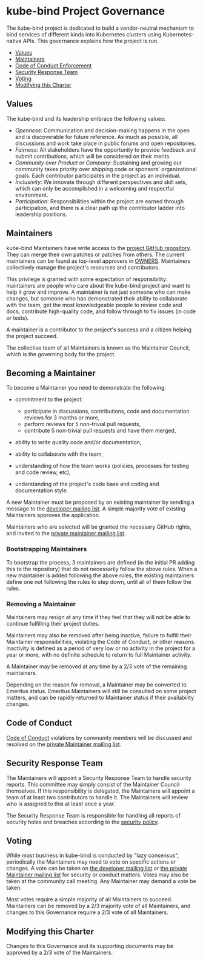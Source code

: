 # kube-bind Project Governance

The kube-bind project is dedicated to build a vendor-neutral mechanism to bind
services of different kinds into Kubernetes clusters using Kubernetes-native APIs.
This governance explains how the project is run.

- [Values](#values)
- [Maintainers](#maintainers)
- [Code of Conduct Enforcement](#code-of-conduct)
- [Security Response Team](#security-response-team)
- [Voting](#voting)
- [Modifying this Charter](#modifying-this-charter)

## Values

The kube-bind and its leadership embrace the following values:

* *Openness*: Communication and decision-making happens in the open and is
  discoverable for future reference. As much as possible, all discussions and
  work take place in public forums and open repositories.
* *Fairness*: All stakeholders have the opportunity to provide feedback and
  submit contributions, which will be considered on their merits.
* *Community over Product or Company*: Sustaining and growing our community
  takes priority over shipping code or sponsors' organizational goals. Each
  contributor participates in the project as an individual.
* *Inclusivity*: We innovate through different perspectives and skill sets,
  which can only be accomplished in a welcoming and respectful environment.
* *Participation*: Responsibilities within the project are earned through
  participation, and there is a clear path up the contributor ladder into
  leadership positions.

## Maintainers

kube-bind Maintainers have write access to the [project GitHub repository](https://go.kubeware.dev/kubeware).
They can merge their own patches or patches from others. The current maintainers
can be found as top-level approvers in [OWNERS](./OWNERS). Maintainers collectively
manage the project's resources and contributors.

This privilege is granted with some expectation of responsibility: maintainers
are people who care about the kube-bind project and want to help it grow and
improve. A maintainer is not just someone who can make changes, but someone who
has demonstrated their ability to collaborate with the team, get the most
knowledgeable people to review code and docs, contribute high-quality code, and
follow through to fix issues (in code or tests).

A maintainer is a contributor to the project's success and a citizen helping
the project succeed.

The collective team of all Maintainers is known as the Maintainer Council, which
is the governing body for the project.

## Becoming a Maintainer

<!-- If you have full Contributor Ladder documentation that covers becoming
a Maintainer or Owner, then this section should instead be a reference to that
documentation -->

To become a Maintainer you need to demonstrate the following:

* commitment to the project:
    * participate in discussions, contributions, code and documentation reviews
      for 3 months or more,
    * perform reviews for 5 non-trivial pull requests,
    * contribute 5 non-trivial pull requests and have them merged,
* ability to write quality code and/or documentation,
* ability to collaborate with the team,
* understanding of how the team works (policies, processes for testing and code review, etc),
* understanding of the project's code base and coding and documentation style.

  <!-- add any additional Maintainer requirements here -->

A new Maintainer must be proposed by an existing maintainer by sending a message to the
[developer mailing list](https://groups.google.com/g/kube-bind-dev). A simple majority
vote of existing Maintainers approves the application.

Maintainers who are selected will be granted the necessary GitHub rights,
and invited to the [private maintainer mailing list](https://groups.google.com/g/kube-bind-dev-private).

### Bootstrapping Maintainers

To bootstrap the process, 3 maintainers are defined (in the initial PR adding
this to the repository) that do not necessarily follow the above rules. When a
new maintainer is added following the above rules, the existing maintainers
define one not following the rules to step down, until all of them follow the
rules.

### Removing a Maintainer

Maintainers may resign at any time if they feel that they will not be able to
continue fulfilling their project duties.

Maintainers may also be removed after being inactive, failure to fulfill their
Maintainer responsibilities, violating the Code of Conduct, or other reasons.
Inactivity is defined as a period of very low or no activity in the project for
a year or more, with no definite schedule to return to full Maintainer activity.

A Maintainer may be removed at any time by a 2/3 vote of the remaining maintainers.

Depending on the reason for removal, a Maintainer may be converted to Emeritus
status. Emeritus Maintainers will still be consulted on some project matters,
and can be rapidly returned to Maintainer status if their availability changes.

## Code of Conduct

<!-- This assumes that your project does not have a separate Code of Conduct
Committee; most maintainer-run projects do not.  Remember to place a link
to the private Maintainer mailing list or alias in the code-of-conduct file.-->

[Code of Conduct](./code-of-conduct.md)
violations by community members will be discussed and resolved
on the [private Maintainer mailing list](https://groups.google.com/g/kube-bind-dev-private).

## Security Response Team

The Maintainers will appoint a Security Response Team to handle security reports.
This committee may simply consist of the Maintainer Council themselves. If this
responsibility is delegated, the Maintainers will appoint a team of at least two
contributors to handle it. The Maintainers will review who is assigned to this
at least once a year.

The Security Response Team is responsible for handling all reports of security
holes and breaches according to the [security policy](./SECURITY.md).

## Voting

While most business in kube-bind is conducted by "lazy consensus", periodically
the Maintainers may need to vote on specific actions or changes.
A vote can be taken on [the developer mailing list](https://groups.google.com/g/kube-bind-dev) or
[the private Maintainer mailing list](https://groups.google.com/g/kube-bind-dev-private)
for security or conduct matters. Votes may also be taken at the community call
meeting. Any Maintainer may demand a vote be taken.

Most votes require a simple majority of all Maintainers to succeed. Maintainers
can be removed by a 2/3 majority vote of all Maintainers, and changes to this
Governance require a 2/3 vote of all Maintainers.

## Modifying this Charter

Changes to this Governance and its supporting documents may be approved by a
2/3 vote of the Maintainers.